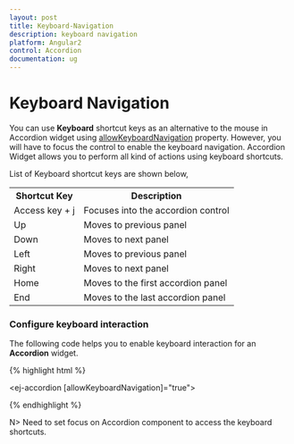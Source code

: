 ```yaml
---
layout: post
title: Keyboard-Navigation
description: keyboard navigation
platform: Angular2
control: Accordion 
documentation: ug
---
```


# Keyboard Navigation

You can use **Keyboard** shortcut keys as an alternative to the mouse in Accordion widget using [allowKeyboardNavigation](https://help.syncfusion.com/api/js/ejaccordion#members:enablepersistence) property. However, you will have to focus the control to enable the keyboard navigation. Accordion Widget allows you to perform all kind of actions using keyboard shortcuts.

List of Keyboard shortcut keys are shown below,

<table>
<tr>
<th>Shortcut Key</th><th>Description</th></tr>
<tr>
<td>
Access key + j	</td><td>
Focuses into the accordion control</td></tr>
<tr>
<td>
Up</td><td>
Moves to previous panel</td></tr>
<tr>
<td>
Down</td><td>
Moves to next panel</td></tr>
<tr>
<td>
Left</td><td>
Moves to previous panel</td></tr>
<tr>
<td>
Right</td><td>
Moves to next panel</td></tr>
<tr>
<td>
Home</td><td>
Moves to the first accordion panel</td></tr>
<tr>
<td>
End</td><td>
Moves to the last accordion panel</td></tr>
</table>

### Configure keyboard interaction

The following code helps you to enable keyboard interaction for an **Accordion** widget.

{% highlight html %}

<ej-accordion [allowKeyboardNavigation]="true"></ej-accordion>

{% endhighlight %}

N> Need to set focus on Accordion component to access the keyboard shortcuts.